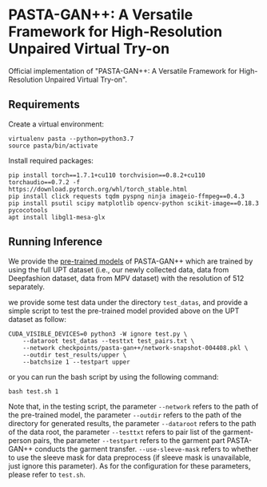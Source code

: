 # PASTA-GAN++: A Versatile Framework for High-Resolution Unpaired Virtual Try-on

Official implementation of "PASTA-GAN++: A Versatile Framework for High-Resolution Unpaired Virtual Try-on".

## Requirements

Create a virtual environment:
```
virtualenv pasta --python=python3.7
source pasta/bin/activate
```
Install required packages:
```
pip install torch==1.7.1+cu110 torchvision==0.8.2+cu110 torchaudio==0.7.2 -f https://download.pytorch.org/whl/torch_stable.html
pip install click requests tqdm pyspng ninja imageio-ffmpeg==0.4.3
pip install psutil scipy matplotlib opencv-python scikit-image==0.18.3 pycocotools
apt install libgl1-mesa-glx
```

## Running Inference
We provide the [pre-trained models](https://drive.google.com/file/d/1oESyGm1Zcz2lWUO6AvKlj-pXWtvIRGZd/view?usp=sharing) of PASTA-GAN++ which are trained by using the full UPT dataset (i.e., our newly collected data, data from Deepfashion dataset, data from MPV dataset) with the resolution of 512 separately.

we provide some test data under the directory `test_datas`, and provide a simple script to test the pre-trained model provided above on the UPT dataset as follow:
```
CUDA_VISIBLE_DEVICES=0 python3 -W ignore test.py \
    --dataroot test_datas --testtxt test_pairs.txt \
    --network checkpoints/pasta-gan++/network-snapshot-004408.pkl \
    --outdir test_results/upper \
    --batchsize 1 --testpart upper
```
or you can run the bash script by using the following command:
```
bash test.sh 1
```

Note that, in the testing script, the parameter `--network` refers to the path of the pre-trained model, the parameter `--outdir` refers to the path of the directory for generated results, the parameter `--dataroot` refers to the path of the data root, the parameter `--testtxt` refers to pair list of the garment-person pairs, the parameter `--testpart` refers to the garment part PASTA-GAN++ conducts the garment transfer. `--use-sleeve-mask` refers to whether to use the sleeve mask for data preprocess (if sleeve mask is unavailable, just ignore this parameter). As for the configuration for these parameters, please refer to `test.sh`.
